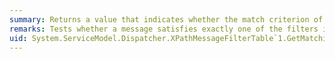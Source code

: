 ```yaml
---
summary: Returns a value that indicates whether the match criterion of exactly one filter in the table is satisfied by the specified message or buffered message and returns that filter in an `out` parameter.
remarks: Tests whether a message satisfies exactly one of the filters in the filter table.
uid: System.ServiceModel.Dispatcher.XPathMessageFilterTable`1.GetMatchingFilter*
---
```

